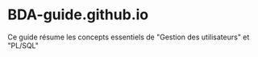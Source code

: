 # BDA-guide.github.io
Ce guide résume les concepts essentiels de "Gestion des utilisateurs" et "PL/SQL"
